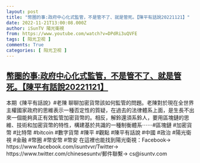```yaml
---
layout: post
title: "幣圈的事:政府中心化式監管，不是管不了、就是管死。【陳平有話說20221121】"
date: 2022-11-21T13:00:08.000Z
author: iSunTV 陽光衛視
from: https://www.youtube.com/watch?v=DPdRi3uQVFE
tags: [ 阳光卫视 ]
comments: True
categories: [ 阳光卫视 ]
---
```

<!--1669035608000-->
[幣圈的事:政府中心化式監管，不是管不了、就是管死。【陳平有話說20221121】](https://www.youtube.com/watch?v=DPdRi3uQVFE)
------

<div>
本期《陳平有話說》#老陳 聊聊加密貨幣該如何監管的問題。老陳對於現在全世界主權國家政府的思維表示一種否定性的質疑，在過去的法律體系上面，是生長不出來一個能夠真正有效監管加密貨幣的。相反，解鈴還須系鈴人，要用區塊鏈的思維、技術和加密貨幣的特性，構建基於共識的一種制衡體系⋯⋯#區塊鏈 #加密貨幣 #比特幣 #bitcoin #數字貨幣 #陳平 #觀點 #陳平有話說 #中國 #政治 #陽光衛視 #金融 #幣圈 #幣安幣 #幣安 在這裡也能找到陽光衛視：Facebook→   https://www.facebook.com/isuntvvr/Twitter→   https://www.twitter.com/chinesesuntv/郵件聯繫→  cs@isuntv.com
</div>
